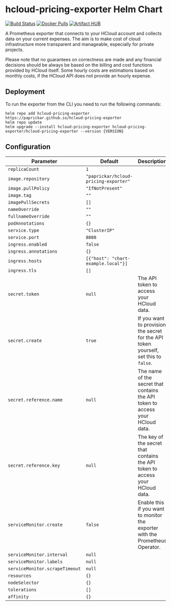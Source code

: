 # hcloud-pricing-exporter Helm Chart

[![Build Status](https://img.shields.io/github/workflow/status/paprickar/hcloud-pricing-exporter/Build?logo=GitHub)](https://github.com/paprickar/hcloud-pricing-exporter/actions?query=workflow:Build)
[![Docker Pulls](https://img.shields.io/docker/pulls/paprickar/hcloud-pricing-exporter)](https://hub.docker.com/r/paprickar/hcloud-pricing-exporter)
[![Artifact HUB](https://img.shields.io/endpoint?url=https://artifacthub.io/badge/repository/hcloud-pricing-exporter)](https://artifacthub.io/packages/search?repo=hcloud-pricing-exporter)

A Prometheus exporter that connects to your HCloud account and collects data on your current expenses. The aim is to
make cost of cloud infrastructure more transparent and manageable, especially for private projects.

Please note that no guarantees on correctness are made and any financial decisions should be always be based on the
billing and cost functions provided by HCloud itself. Some hourly costs are estimations based on monthly costs, if the
HCloud API does not provide an hourly expense.

## Deployment

To run the exporter from the CLI you need to run the following commands:

```shell
helm repo add hcloud-pricing-exporter https://paprickar.github.io/hcloud-pricing-exporter
helm repo update
helm upgrade --install hcloud-pricing-exporter hcloud-pricing-exporter/hcloud-pricing-exporter --version {VERSION}
```

## Configuration

Parameter                      | Default                                | Description
------------------------------ | -------------------------------------- | -----------
`replicaCount`                 | `1`                                    |
`image.repository`             | `"paprickar/hcloud-pricing-exporter"` |
`image.pullPolicy`             | `"IfNotPresent"`                       |
`image.tag`                    | `""`                                   |
`imagePullSecrets`             | `[]`                                   |
`nameOverride`                 | `""`                                   |
`fullnameOverride`             | `""`                                   |
`podAnnotations`               | `{}`                                   |
`service.type`                 | `"ClusterIP"`                          |
`service.port`                 | `8080`                                 |
`ingress.enabled`              | `false`                                |
`ingress.annotations`          | `{}`                                   |
`ingress.hosts`                | `[{"host": "chart-example.local"}]`    |
`ingress.tls`                  | `[]`                                   |
`secret.token`                 | `null`                                 | The API token to access your HCloud data.
`secret.create`                | `true`                                 | If you want to provision the secret for the API token yourself, set this to `false`.
`secret.reference.name`        | `null`                                 | The name of the secret that contains the API token to access your HCloud data.
`secret.reference.key`         | `null`                                 | The key of the secret that contains the API token to access your HCloud data.
`serviceMonitor.create`        | `false`                                | Enable this if you want to monitor the exporter with the Prometheus Operator.
`serviceMonitor.interval`      | `null`                                 |
`serviceMonitor.labels`        | `null`                                 |
`serviceMonitor.scrapeTimeout` | `null`                                 |
`resources`                    | `{}`                                   |
`nodeSelector`                 | `{}`                                   |
`tolerations`                  | `[]`                                   |
`affinity`                     | `{}`                                   |
